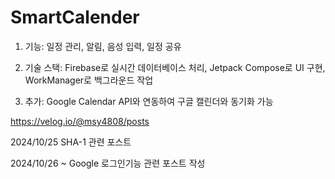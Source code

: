 # SmartCalender

1. 기능: 일정 관리, 알림, 음성 입력, 일정 공유
   
3. 기술 스택: Firebase로 실시간 데이터베이스 처리, Jetpack Compose로 UI 구현, WorkManager로 백그라운드 작업
   
5. 추가: Google Calendar API와 연동하여 구글 캘린더와 동기화 가능

https://velog.io/@msy4808/posts

2024/10/25 SHA-1 관련 포스트

2024/10/26 ~ Google 로그인기능 관련 포스트 작성
